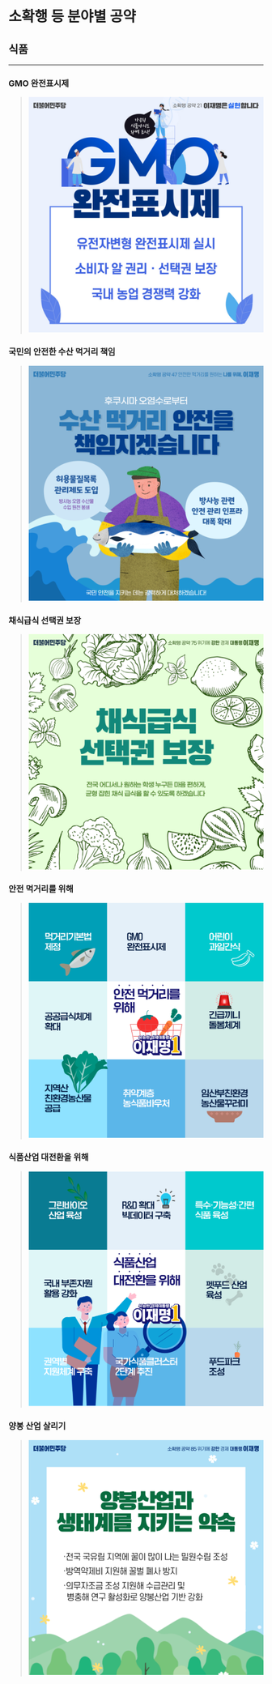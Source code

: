 # 소확행 등 분야별 공약

## 식품

---


### GMO 완전표시제
> ![GMO 완전표시제](004_017_001.jpg)

### 국민의 안전한 수산 먹거리 책임
> ![국민의 안전한 수산 먹거리 책임](004_017_002.png)

### 채식급식 선택권 보장
> ![채식급식 선택권 보장](004_017_003.png)

### 안전 먹거리를 위해
> ![안전 먹거리를 위해](004_017_004.png)

### 식품산업 대전환을 위해
> ![식품산업 대전환을 위해](004_017_005.png)

### 양봉 산업 살리기
> ![양봉 산업 살리기](004_017_006.png)
